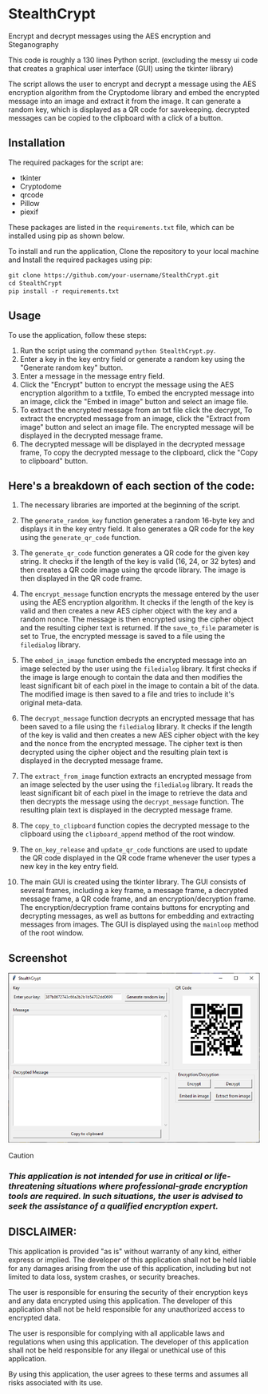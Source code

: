 # StealthCrypt
Encrypt and decrypt messages using the AES encryption and Steganography

This code is roughly a 130 lines Python script. (excluding the messy ui code that creates a graphical user interface (GUI) using the tkinter library)

The script allows the user to encrypt and decrypt a message using the AES encryption algorithm from the Cryptodome library and embed the encrypted message into an image and extract it from the image.
It can generate a random key, which is displayed as a QR code for savekeeping. decrypted messages can be copied to the clipboard with a click of a button.

## Installation

The required packages for the script are:
* tkinter
* Cryptodome
* qrcode
* Pillow
* piexif

These packages are listed in the `requirements.txt` file, which can be installed using pip as shown below.


To install and run the application, Clone the repository to your local machine and Install the required packages using pip:
```
git clone https://github.com/your-username/StealthCrypt.git
cd StealthCrypt
pip install -r requirements.txt
```

## Usage

To use the application, follow these steps:

1. Run the script using the command `python StealthCrypt.py`.
2. Enter a key in the key entry field or generate a random key using the "Generate random key" button.
3. Enter a message in the message entry field.
4. Click the "Encrypt" button to encrypt the message using the AES encryption algorithm to a txtfile, To embed the encrypted message into an image, click the "Embed in image" button and select an image file.
7. To extract the encrypted message from an txt file click the decrypt,  To extract the encrypted message from an image, click the "Extract from image" button and select an image file. The encrypted message will be displayed in the decrypted message frame.
8. The decrypted message will be displayed in the decrypted message frame, To copy the decrypted message to the clipboard, click the "Copy to clipboard" button.


## Here's a breakdown of each section of the code:

1. The necessary libraries are imported at the beginning of the script.

2. The `generate_random_key` function generates a random 16-byte key and displays it in the key entry field. It also generates a QR code for the key using the `generate_qr_code` function.

3. The `generate_qr_code` function generates a QR code for the given key string. It checks if the length of the key is valid (16, 24, or 32 bytes) and then creates a QR code image using the qrcode library. The image is then displayed in the QR code frame.

4. The `encrypt_message` function encrypts the message entered by the user using the AES encryption algorithm. It checks if the length of the key is valid and then creates a new AES cipher object with the key and a random nonce. The message is then encrypted using the cipher object and the resulting cipher text is returned. If the `save_to_file` parameter is set to True, the encrypted message is saved to a file using the `filedialog` library.

5. The `embed_in_image` function embeds the encrypted message into an image selected by the user using the `filedialog` library. It first checks if the image is large enough to contain the data and then modifies the least significant bit of each pixel in the image to contain a bit of the data. The modified image is then saved to a file and tries to include it's original meta-data.

6. The `decrypt_message` function decrypts an encrypted message that has been saved to a file using the `filedialog` library. It checks if the length of the key is valid and then creates a new AES cipher object with the key and the nonce from the encrypted message. The cipher text is then decrypted using the cipher object and the resulting plain text is displayed in the decrypted message frame.

7. The `extract_from_image` function extracts an encrypted message from an image selected by the user using the `filedialog` library. It reads the least significant bit of each pixel in the image to retrieve the data and then decrypts the message using the `decrypt_message` function. The resulting plain text is displayed in the decrypted message frame.

8. The `copy_to_clipboard` function copies the decrypted message to the clipboard using the `clipboard_append` method of the root window.

9. The `on_key_release` and `update_qr_code` functions are used to update the QR code displayed in the QR code frame whenever the user types a new key in the key entry field.

10. The main GUI is created using the tkinter library. The GUI consists of several frames, including a key frame, a message frame, a decrypted message frame, a QR code frame, and an encryption/decryption frame. The encryption/decryption frame contains buttons for encrypting and decrypting messages, as well as buttons for embedding and extracting messages from images. The GUI is displayed using the `mainloop` method of the root window.

## Screenshot

![screenshot](screenshot.png)

> [!CAUTION]
> ### ***This application is not intended for use in critical or life-threatening situations where professional-grade encryption tools are required. In such situations, the user is advised to seek the assistance of a qualified encryption expert.***


## DISCLAIMER:

This application is provided "as is" without warranty of any kind, either express or implied. The developer of this application shall not be held liable for any damages arising from the use of this application, including but not limited to data loss, system crashes, or security breaches.

The user is responsible for ensuring the security of their encryption keys and any data encrypted using this application. The developer of this application shall not be held responsible for any unauthorized access to encrypted data.

The user is responsible for complying with all applicable laws and regulations when using this application. The developer of this application shall not be held responsible for any illegal or unethical use of this application.

By using this application, the user agrees to these terms and assumes all risks associated with its use.

